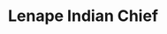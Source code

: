 ---
pid: RS75
title: Lenape Indian Chief
location_transcription: Peace Plaza; Wharton Street
zipcode: '19146'
outside_phl: 
neighborhood: Graduate Hospital,Naval Square,Southwest Center City
age: '71'
age_range: 70+
instagram: 
image_file_name: RS_75.jpg
proposal_transcription: Indian chief with eagle on his arm that he use for hunting
  games for dinner.
topic: Native Americans
topic_summary: '0'
type: Other No Form
keywords_other: 
credit: Herbert R. Jacobs
image_labels: 
twitter: 
facebook: 
permalink: "/monuments/rs75/"
layout: item-page
---